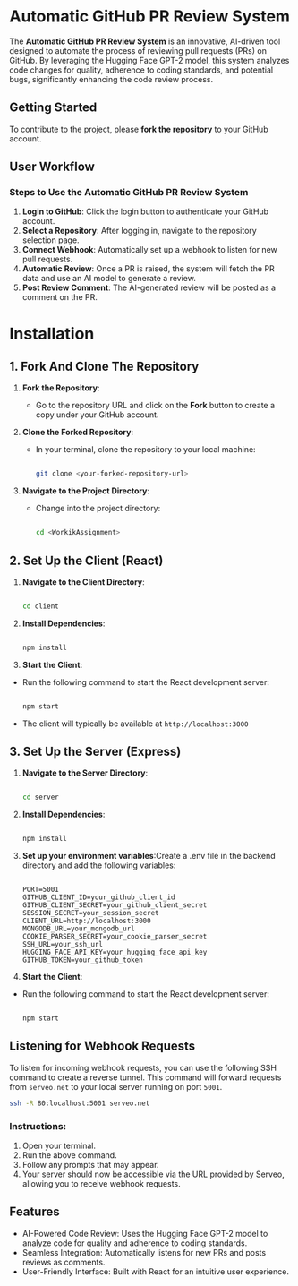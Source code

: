 # Automatic GitHub PR Review System

The **Automatic GitHub PR Review System** is an innovative, AI-driven tool designed to automate the process of reviewing pull requests (PRs) on GitHub. By leveraging the Hugging Face GPT-2 model, this system analyzes code changes for quality, adherence to coding standards, and potential bugs, significantly enhancing the code review process.

## Getting Started

To contribute to the project, please **fork the repository** to your GitHub account.

## User Workflow

### Steps to Use the Automatic GitHub PR Review System

1. **Login to GitHub**: Click the login button to authenticate your GitHub account.
2. **Select a Repository**: After logging in, navigate to the repository selection page.
3. **Connect Webhook**: Automatically set up a webhook to listen for new pull requests.
4. **Automatic Review**: Once a PR is raised, the system will fetch the PR data and use an AI model to generate a review.
5. **Post Review Comment**: The AI-generated review will be posted as a comment on the PR.

#  Installation
## 1. Fork And Clone The Repository

1.  **Fork the Repository**:

  

    - Go to the repository URL and click on the **Fork** button to create a copy under your GitHub account.

      

2.  **Clone the Forked Repository**:

  

    - In your terminal, clone the repository to your local machine:

      ```bash

      git clone <your-forked-repository-url>

      ```

3.  **Navigate to the Project Directory**:

  

    - Change into the project directory:

      ```bash

      cd <WorkikAssignment>

      ```

## 2. Set Up the Client (React)

1.  **Navigate to the Client Directory**:

    ```bash

    cd client

    ```

  

2.  **Install Dependencies**:

    ``` bash

    npm install

    ```

3.  **Start the Client**:

- Run the following command to start the React development server:

    ```bash

    npm start

    ```

- The client will typically be available at `http://localhost:3000`


## 3. Set Up the Server (Express)
1.  **Navigate to the Server Directory**:

    ```bash

    cd server

    ```

2.  **Install Dependencies**:

    ``` bash

    npm install

    ```
3. **Set up your environment variables**:Create a .env file in the backend directory and add the following variables:

    ```env

    PORT=5001
    GITHUB_CLIENT_ID=your_github_client_id
    GITHUB_CLIENT_SECRET=your_github_client_secret
    SESSION_SECRET=your_session_secret
    CLIENT_URL=http://localhost:3000
    MONGODB_URL=your_mongodb_url
    COOKIE_PARSER_SECRET=your_cookie_parser_secret
    SSH_URL=your_ssh_url
    HUGGING_FACE_API_KEY=your_hugging_face_api_key
    GITHUB_TOKEN=your_github_token
    ```
4.  **Start the Client**:

- Run the following command to start the React development server:

  ```bash

  npm start

  ```

## Listening for Webhook Requests

To listen for incoming webhook requests, you can use the following SSH command to create a reverse tunnel. This command will forward requests from `serveo.net` to your local server running on port `5001`.

```bash
ssh -R 80:localhost:5001 serveo.net
```
  ### Instructions:
  1. Open your terminal.
  2. Run the above command.
  3. Follow any prompts that may appear.
  4. Your server should now be accessible via the URL provided by Serveo, allowing you to receive webhook requests.


## Features
  - AI-Powered Code Review: Uses the Hugging Face GPT-2 model to analyze code for quality and adherence to coding standards.
  - Seamless Integration: Automatically listens for new PRs and posts reviews as comments.
  - User-Friendly Interface: Built with React for an intuitive user experience.
